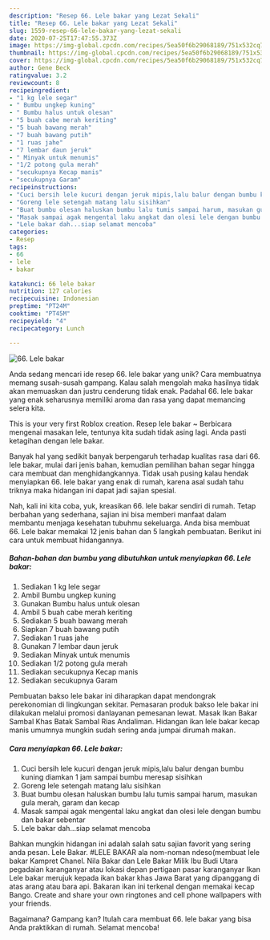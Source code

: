 ```yaml
---
description: "Resep 66. Lele bakar yang Lezat Sekali"
title: "Resep 66. Lele bakar yang Lezat Sekali"
slug: 1559-resep-66-lele-bakar-yang-lezat-sekali
date: 2020-07-25T17:47:55.373Z
image: https://img-global.cpcdn.com/recipes/5ea50f6b29068189/751x532cq70/66-lele-bakar-foto-resep-utama.jpg
thumbnail: https://img-global.cpcdn.com/recipes/5ea50f6b29068189/751x532cq70/66-lele-bakar-foto-resep-utama.jpg
cover: https://img-global.cpcdn.com/recipes/5ea50f6b29068189/751x532cq70/66-lele-bakar-foto-resep-utama.jpg
author: Gene Beck
ratingvalue: 3.2
reviewcount: 8
recipeingredient:
- "1 kg lele segar"
- " Bumbu ungkep kuning"
- " Bumbu halus untuk olesan"
- "5 buah cabe merah keriting"
- "5 buah bawang merah"
- "7 buah bawang putih"
- "1 ruas jahe"
- "7 lembar daun jeruk"
- " Minyak untuk menumis"
- "1/2 potong gula merah"
- "secukupnya Kecap manis"
- "secukupnya Garam"
recipeinstructions:
- "Cuci bersih lele kucuri dengan jeruk mipis,lalu balur dengan bumbu kuning diamkan 1 jam sampai bumbu meresap sisihkan"
- "Goreng lele setengah matang lalu sisihkan"
- "Buat bumbu olesan haluskan bumbu lalu tumis sampai harum, masukan gula merah, garam dan kecap"
- "Masak sampai agak mengental laku angkat dan olesi lele dengan bumbu dan bakar sebentar"
- "Lele bakar dah...siap selamat mencoba"
categories:
- Resep
tags:
- 66
- lele
- bakar

katakunci: 66 lele bakar 
nutrition: 127 calories
recipecuisine: Indonesian
preptime: "PT24M"
cooktime: "PT45M"
recipeyield: "4"
recipecategory: Lunch

---
```



![66. Lele bakar](https://img-global.cpcdn.com/recipes/5ea50f6b29068189/751x532cq70/66-lele-bakar-foto-resep-utama.jpg)

Anda sedang mencari ide resep 66. lele bakar yang unik? Cara membuatnya memang susah-susah gampang. Kalau salah mengolah maka hasilnya tidak akan memuaskan dan justru cenderung tidak enak. Padahal 66. lele bakar yang enak seharusnya memiliki aroma dan rasa yang dapat memancing selera kita.

This is your very first Roblox creation. Resep lele bakar ~ Berbicara mengenai masakan lele, tentunya kita sudah tidak asing lagi. Anda pasti ketagihan dengan lele bakar.

Banyak hal yang sedikit banyak berpengaruh terhadap kualitas rasa dari 66. lele bakar, mulai dari jenis bahan, kemudian pemilihan bahan segar hingga cara membuat dan menghidangkannya. Tidak usah pusing kalau hendak menyiapkan 66. lele bakar yang enak di rumah, karena asal sudah tahu triknya maka hidangan ini dapat jadi sajian spesial.


Nah, kali ini kita coba, yuk, kreasikan 66. lele bakar sendiri di rumah. Tetap berbahan yang sederhana, sajian ini bisa memberi manfaat dalam membantu menjaga kesehatan tubuhmu sekeluarga. Anda bisa membuat 66. Lele bakar memakai 12 jenis bahan dan 5 langkah pembuatan. Berikut ini cara untuk membuat hidangannya.

<!--inarticleads1-->

##### Bahan-bahan dan bumbu yang dibutuhkan untuk menyiapkan 66. Lele bakar:

1. Sediakan 1 kg lele segar
1. Ambil  Bumbu ungkep kuning
1. Gunakan  Bumbu halus untuk olesan
1. Ambil 5 buah cabe merah keriting
1. Sediakan 5 buah bawang merah
1. Siapkan 7 buah bawang putih
1. Sediakan 1 ruas jahe
1. Gunakan 7 lembar daun jeruk
1. Sediakan  Minyak untuk menumis
1. Sediakan 1/2 potong gula merah
1. Sediakan secukupnya Kecap manis
1. Sediakan secukupnya Garam


Pembuatan bakso lele bakar ini diharapkan dapat mendongrak perekonomian di lingkungan sekitar. Pemasaran produk bakso lele bakar ini dilakukan melalui promosi danlayanan pemesanan lewat. Masak Ikan Bakar Sambal Khas Batak Sambal Rias Andaliman. Hidangan ikan lele bakar kecap manis umumnya mungkin sudah sering anda jumpai dirumah makan. 

<!--inarticleads2-->

##### Cara menyiapkan 66. Lele bakar:

1. Cuci bersih lele kucuri dengan jeruk mipis,lalu balur dengan bumbu kuning diamkan 1 jam sampai bumbu meresap sisihkan
1. Goreng lele setengah matang lalu sisihkan
1. Buat bumbu olesan haluskan bumbu lalu tumis sampai harum, masukan gula merah, garam dan kecap
1. Masak sampai agak mengental laku angkat dan olesi lele dengan bumbu dan bakar sebentar
1. Lele bakar dah...siap selamat mencoba


Bahkan mungkin hidangan ini adalah salah satu sajian favorit yang sering anda pesan. Lele Bakar. #LELE BAKAR ala nom-noman ndeso(membuat lele bakar Kampret Chanel. Nila Bakar dan Lele Bakar Milik Ibu Budi Utara pegadaian karanganyar atau lokasi depan pertigaan pasar karanganyar Ikan Lele bakar merujuk kepada ikan bakar khas Jawa Barat yang dipanggang di atas arang atau bara api. Bakaran ikan ini terkenal dengan memakai kecap Bango. Create and share your own ringtones and cell phone wallpapers with your friends. 

Bagaimana? Gampang kan? Itulah cara membuat 66. lele bakar yang bisa Anda praktikkan di rumah. Selamat mencoba!
